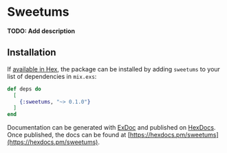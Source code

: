 # Sweetums

**TODO: Add description**

## Installation

If [available in Hex](https://hex.pm/docs/publish), the package can be installed
by adding `sweetums` to your list of dependencies in `mix.exs`:

```elixir
def deps do
  [
    {:sweetums, "~> 0.1.0"}
  ]
end
```

Documentation can be generated with [ExDoc](https://github.com/elixir-lang/ex_doc)
and published on [HexDocs](https://hexdocs.pm). Once published, the docs can
be found at [https://hexdocs.pm/sweetums](https://hexdocs.pm/sweetums).

